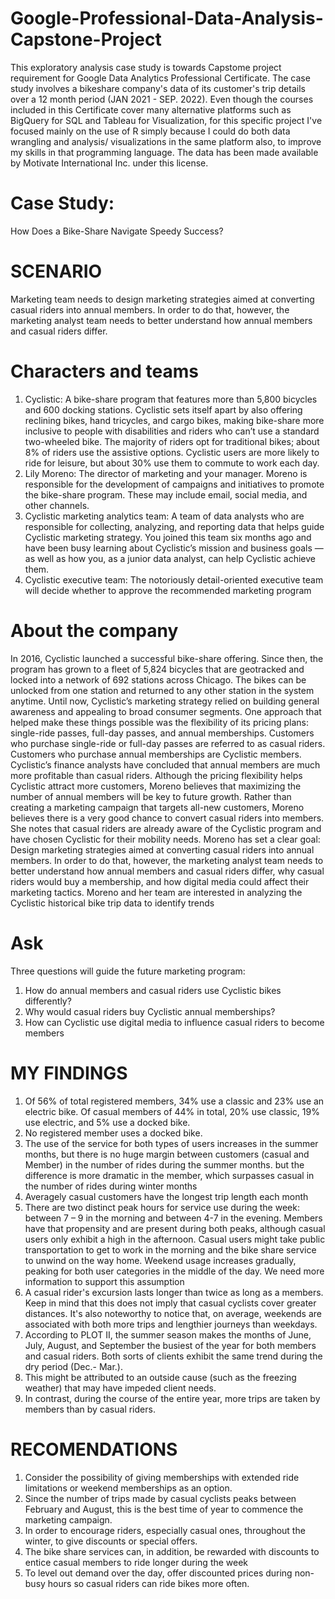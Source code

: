 # Google-Professional-Data-Analysis-Capstone-Project
This exploratory analysis case study is towards Capstome project requirement for Google Data Analytics Professional Certificate. The case study involves a bikeshare company's data of its customer's trip details over a 12 month period (JAN 2021 - SEP. 2022). Even though the courses included in this Certificate cover many alternative platforms such as BigQuery for SQL and Tableau for Visualization, for this specific project I've focused mainly on the use of R simply because I could do both data wrangling and analysis/ visualizations in the same platform also, to improve my skills in that programming language. The data has been made available by Motivate International Inc. under this license.

# Case Study: 
How Does a Bike-Share Navigate Speedy Success?

# SCENARIO
Marketing team needs to design marketing strategies aimed at converting casual riders into annual members. In order to do that, however, the marketing analyst team needs to better understand how annual members and casual riders differ.

# Characters and teams
1. Cyclistic: A bike-share program that features more than 5,800 bicycles and 600 docking stations. Cyclistic sets itself
apart by also offering reclining bikes, hand tricycles, and cargo bikes, making bike-share more inclusive to people with
disabilities and riders who can’t use a standard two-wheeled bike. The majority of riders opt for traditional bikes; about
8% of riders use the assistive options. Cyclistic users are more likely to ride for leisure, but about 30% use them to
commute to work each day.
2. Lily Moreno: The director of marketing and your manager. Moreno is responsible for the development of campaigns
and initiatives to promote the bike-share program. These may include email, social media, and other channels.
3. Cyclistic marketing analytics team: A team of data analysts who are responsible for collecting, analyzing, and
reporting data that helps guide Cyclistic marketing strategy. You joined this team six months ago and have been busy
learning about Cyclistic’s mission and business goals — as well as how you, as a junior data analyst, can help Cyclistic
achieve them.
4. Cyclistic executive team: The notoriously detail-oriented executive team will decide whether to approve the
recommended marketing program

# About the company
In 2016, Cyclistic launched a successful bike-share offering. Since then, the program has grown to a fleet of 5,824 bicycles that
are geotracked and locked into a network of 692 stations across Chicago. The bikes can be unlocked from one station and
returned to any other station in the system anytime.
Until now, Cyclistic’s marketing strategy relied on building general awareness and appealing to broad consumer segments.
One approach that helped make these things possible was the flexibility of its pricing plans: single-ride passes, full-day passes,
and annual memberships. Customers who purchase single-ride or full-day passes are referred to as casual riders. Customers
who purchase annual memberships are Cyclistic members.
Cyclistic’s finance analysts have concluded that annual members are much more profitable than casual riders. Although the
pricing flexibility helps Cyclistic attract more customers, Moreno believes that maximizing the number of annual members will
be key to future growth. Rather than creating a marketing campaign that targets all-new customers, Moreno believes there is a
very good chance to convert casual riders into members. She notes that casual riders are already aware of the Cyclistic
program and have chosen Cyclistic for their mobility needs.
Moreno has set a clear goal: Design marketing strategies aimed at converting casual riders into annual members. In order to
do that, however, the marketing analyst team needs to better understand how annual members and casual riders differ, why
casual riders would buy a membership, and how digital media could affect their marketing tactics. Moreno and her team are
interested in analyzing the Cyclistic historical bike trip data to identify trends

# Ask
Three questions will guide the future marketing program:
1. How do annual members and casual riders use Cyclistic bikes differently?
2. Why would casual riders buy Cyclistic annual memberships?
3. How can Cyclistic use digital media to influence casual riders to become members



# MY FINDINGS

1.	Of 56% of total registered members, 34% use a classic and 23% use an electric bike. Of casual members of 44% in total, 20% use classic, 19% use electric, and 5% use a docked bike. 
2.	No registered member uses a docked bike.
3.	The use of the service for both types of users increases in the summer months, but there is no huge margin between customers (casual and Member) in the number of rides during the summer months. but the difference is more dramatic in the member, which surpasses casual in the number of rides during winter months
4.	Averagely casual customers have the longest trip length each month
5.	There are two distinct peak hours for service use during the week: between 7 – 9 in the morning and between 4-7 in the evening. Members have that propensity and are present during both peaks, although casual users only exhibit a high in the afternoon. Casual users might take public transportation to get to work in the morning and the bike share service to unwind on the way home. Weekend usage increases gradually, peaking for both user categories in the middle of the day. We need more information to support this assumption
6.	A casual rider's excursion lasts longer than twice as long as a members. Keep in mind that this does not imply that casual cyclists cover greater distances. It's also noteworthy to notice that, on average, weekends are associated with both more trips and lengthier journeys than weekdays.
7.	According to PLOT II, the summer season makes the months of June, July, August, and September the busiest of the year for both members and casual riders. Both sorts of clients exhibit the same trend during the dry period (Dec.- Mar.). 
8.	This might be attributed to an outside cause (such as the freezing weather) that may have impeded client needs. 
9.	In contrast, during the course of the entire year, more trips are taken by members than by casual riders.


# RECOMENDATIONS

1.	Consider the possibility of giving memberships with extended ride limitations or weekend memberships as an option. 
2.	Since the number of trips made by casual cyclists peaks between February and August, this is the best time of year to commence the marketing campaign.
3.	In order to encourage riders, especially casual ones, throughout the winter, to give discounts or special offers.
4.	The bike share services can, in addition, be rewarded with discounts to entice casual members to ride longer during the week
5.	To level out demand over the day, offer discounted prices during non-busy hours so casual riders can ride bikes more often.
